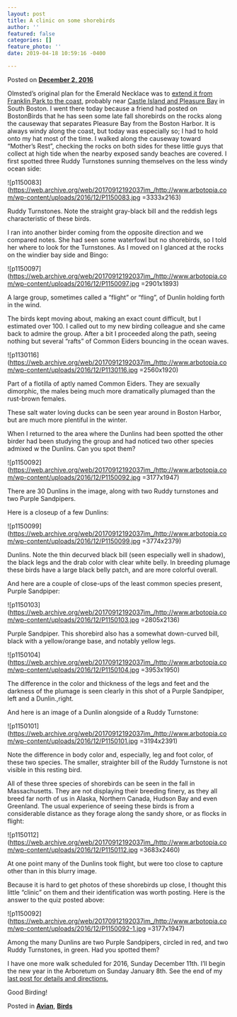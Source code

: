```yaml
---
layout: post
title: A clinic on some shorebirds
author: ''
featured: false
categories: []
feature_photo: ''
date: 2019-04-18 10:59:16 -0400

---
```


Posted on [**December 2, 2016**](https://web.archive.org/web/20170912192037/http://www.arbotopia.com/a-clinic-on-some-shorebirds/ "4:50 pm")

Olmsted’s original plan for the Emerald Necklace was to [extend it from Franklin Park to the coast](https://web.archive.org/web/20170912192037/https://en.wikipedia.org/wiki/Dorchesterway), probably near [Castle Island and Pleasure Bay](https://web.archive.org/web/20170912192037/http://www.mass.gov/eea/agencies/dcr/massparks/region-boston/castle-island-pleasure-bay-m-street-and-carson-beach.html) in South Boston. I went there today because a friend had posted on BostonBirds that he has seen some late fall shorebirds on the rocks along the causeway that separates Pleasure Bay from the Boston Harbor. It is always windy along the coast, but today was especially so; I had to hold onto my hat most of the time. I walked along the causeway toward “Mother’s Rest”, checking the rocks on both sides for these little guys that collect at high tide when the nearby exposed sandy beaches are covered. I first spotted three Ruddy Turnstones sunning themselves on the less windy ocean side:

![p1150083](https://web.archive.org/web/20170912192037im_/http://www.arbotopia.com/wp-content/uploads/2016/12/P1150083.jpg =3333x2163)

Ruddy Turnstones. Note the straight gray-black bill and the reddish legs characteristic of these birds.

I ran into another birder coming from the opposite direction and we compared notes. She had seen some waterfowl but no shorebirds, so I told her where to look for the Turnstones. As I moved on I glanced at the rocks on the windier bay side and Bingo:

![p1150097](https://web.archive.org/web/20170912192037im_/http://www.arbotopia.com/wp-content/uploads/2016/12/P1150097.jpg =2901x1893)

A large group, sometimes called a “flight” or “fling”, of Dunlin holding forth in the wind.

The birds kept moving about, making an exact count difficult, but I estimated over 100. I called out to my new birding colleague and she came back to admire the group. After a bit I proceeded along the path, seeing nothing but several “rafts” of Common Eiders bouncing in the ocean waves.

![p1130116](https://web.archive.org/web/20170912192037im_/http://www.arbotopia.com/wp-content/uploads/2016/12/P1130116.jpg =2560x1920)

Part of a flotilla of aptly named Common Eiders. They are sexually dimorphic, the males being much more dramatically plumaged than the rust-brown females.

These salt water loving ducks can be seen year around in Boston Harbor, but are much more plentiful in the winter.

When I returned to the area where the Dunlins had been spotted the other birder had been studying the group and had noticed two other species admixed w the Dunlins. Can you spot them?

![p1150092](https://web.archive.org/web/20170912192037im_/http://www.arbotopia.com/wp-content/uploads/2016/12/P1150092.jpg =3177x1947)

There are 30 Dunlins in the image, along with two Ruddy turnstones and two Purple Sandpipers.

Here is a closeup of a few Dunlins:

![p1150099](https://web.archive.org/web/20170912192037im_/http://www.arbotopia.com/wp-content/uploads/2016/12/P1150099.jpg =3774x2379)

Dunlins. Note the thin decurved black bill (seen especially well in shadow), the black legs and the drab color with clear white belly. In breeding plumage these birds have a large black belly patch, and are more colorful overall.

And here are a couple of close-ups of the least common species present, Purple Sandpiper:

![p1150103](https://web.archive.org/web/20170912192037im_/http://www.arbotopia.com/wp-content/uploads/2016/12/P1150103.jpg =2805x2136)

Purple Sandpiper. This shorebird also has a somewhat down-curved bill, black with a yellow/orange base, and notably yellow legs.

![p1150104](https://web.archive.org/web/20170912192037im_/http://www.arbotopia.com/wp-content/uploads/2016/12/P1150104.jpg =3953x1950)

The difference in the color and thickness of the legs and feet and the darkness of the plumage is seen clearly in this shot of a Purple Sandpiper, left and a Dunlin.,right.

And here is an image of a Dunlin alongside of a Ruddy Turnstone:

![p1150101](https://web.archive.org/web/20170912192037im_/http://www.arbotopia.com/wp-content/uploads/2016/12/P1150101.jpg =3194x2391)

Note the difference in body color and, especially, leg and foot color, of these two species. The smaller, straighter bill of the Ruddy Turnstone is not visible in this resting bird.

All of these three species of shorebirds can be seen in the fall in Massachusetts. They are not displaying their breeding finery, as they all breed far north of us in Alaska, Northern Canada, Hudson Bay and even Greenland. The usual experience of seeing these birds is from a considerable distance as they forage along the sandy shore, or as flocks in flight:

![p1150112](https://web.archive.org/web/20170912192037im_/http://www.arbotopia.com/wp-content/uploads/2016/12/P1150112.jpg =3683x2460)

At one point many of the Dunlins took flight, but were too close to capture other than in this blurry image.

Because it is hard to get photos of these shorebirds up close, I thought this little “clinic” on them and their identification was worth posting. Here is the answer to the quiz posted above:

![p1150092](https://web.archive.org/web/20170912192037im_/http://www.arbotopia.com/wp-content/uploads/2016/12/P1150092-1.jpg =3177x1947)

Among the many Dunlins are two Purple Sandpipers, circled in red, and two Ruddy Turnstones, in green. Had you spotted them?

I have one more walk scheduled for 2016, Sunday December 11th. I’ll begin the new year in the Arboretum on Sunday January 8th. See the end of my [last post for details and directions.](https://web.archive.org/web/20170912192037/http://www.arbotopia.com/an-october-bird-walk/)

Good Birding!

Posted in [**Avian**](https://web.archive.org/web/20170912192037/http://www.arbotopia.com/category/avian/), [**Birds**](https://web.archive.org/web/20170912192037/http://www.arbotopia.com/category/birds/)
